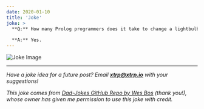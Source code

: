 ```yaml
---
date: 2020-01-10
title: 'Joke'
joke: >
  **Q:** How many Prolog programmers does it take to change a lightbulb?
  
  **A:** Yes.
---
```


![Joke Image](https://private.xtrp.io/projects/DailyDeveloperJokes/public_image_server/images/5e12588f481d4.png)

---
*Have a joke idea for a future post? Email **[xtrp@xtrp.io](mailto:xtrp@xtrp.io)** with your suggestions!*

*This joke comes from [Dad-Jokes GitHub Repo by Wes Bos](https://github.com/wesbos/dad-jokes) (thank you!), whose owner has given me permission to use this joke with credit.*

<!-- 
Joke text:
**Q:** How many Prolog programmers does it take to change a lightbulb?

**A:** Yes.
 -->

